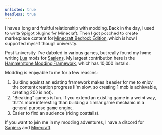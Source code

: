 ```yaml
---
unlisted: true
headless: true
---
```


I have a long and fruitful relationship with modding. Back in the day, I used to write [Spigot](https://www.spigotmc.org/) plugins for Minecraft. Then I got poached to create marketplace content for [Minecraft Bedrock Edition](https://minecraft.wiki/w/Bedrock_Edition_exclusive_features), which is how I supported myself though university.

Post University, I've dabbled in various games, but really found my home writing [Lua](https://www.lua.org/) mods for [Sapiens](https://www.playsapiens.com/). My largest contribution here is the [Hammerstone Modding Framework](https://github.com/Sapiens-OSS/hammerstone-framework), which has 10,000 installs.

Modding is enjoyable to me for a few reasons:
1) Building against an existing framework makes it easier for me to enjoy the content creation progress (I'm slow, so creating 1 mob is achievable, creating 200 is not).
2) "Breaking" games is fun. If you extend an existing game in a weird way, that's more interesting than building a similar game mechanic in a general purpose game engine.
3) Easier to find an audience (riding coattails).

If you want to join me in my modding adventures, I have a discord for [Sapiens](https://discord.gg/WnN8hj2Fyg) and [Minecraft](https://discord.gg/XjV87YN).